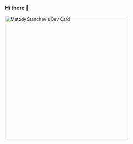### Hi there 👋

<a href="https://app.daily.dev/DailyDevTips"><img src="https://github.com/metodyStanchev/metodyStanchev/blob/master/devcard.svg" width="400" alt="Metody Stanchev's Dev Card"/></a>



<!--
**Mnstanchev/mnstanchev** is a ✨ _special_ ✨ repository because its `README.md` (this file) appears on your GitHub profile.

Here are some ideas to get you started:

- 🔭 I’m currently working on ...
- 🌱 I’m currently learning ...
- 👯 I’m looking to collaborate on ...
- 🤔 I’m looking for help with ...
- 💬 Ask me about ...
- 📫 How to reach me: ...
- 😄 Pronouns: ...
- ⚡ Fun fact: ...
-->
